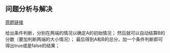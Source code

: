 ## 问题分析与解决
[原题链接](https://leetcode-cn.com/problems/predict-the-winner/)

给出条件判断，分别在两端的情况以确定A的初始情况；
然后就可以自动结算B的分数（要加判断两端的大小情况）；
最后得到A和B的总分，加一个条件判断即可得出true或是false的结果；


